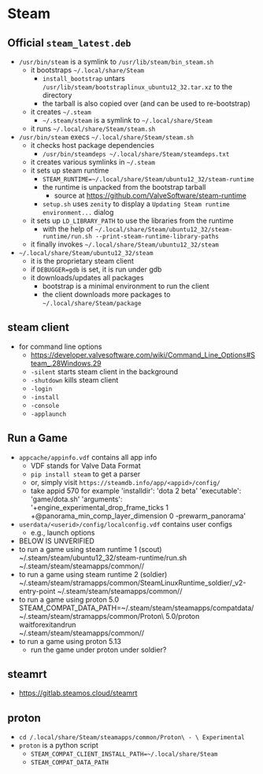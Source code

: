 Steam
=====

## Official `steam_latest.deb`

- `/usr/bin/steam` is a symlink to `/usr/lib/steam/bin_steam.sh`
  - it bootstraps `~/.local/share/Steam`
    - `install_bootstrap` untars
      `/usr/lib/steam/bootstraplinux_ubuntu12_32.tar.xz` to the directory
    - the tarball is also copied over (and can be used to re-bootstrap)
  - it creates `~/.steam`
    - `~/.steam/steam` is a symlink to `~/.local/share/Steam`
  - it runs `~/.local/share/Steam/steam.sh`
- `/usr/bin/steam` execs `~/.local/share/Steam/steam.sh`
  - it checks host package dependencies
    - `/usr/bin/steamdeps ~/.local/share/Steam/steamdeps.txt`
  - it creates various symlinks in `~/.steam`
  - it sets up steam runtime
    - `STEAM_RUNTIME=~/.local/share/Steam/ubuntu12_32/steam-runtime`
    - the runtime is unpacked from the bootstrap tarball
      - source at <https://github.com/ValveSoftware/steam-runtime>
    - `setup.sh` uses `zenity` to display a `Updating Steam runtime
      environment...` dialog
  - it sets up `LD_LIBRARY_PATH` to use the libraries from the runtime
    - with the help of
      `~/.local/share/Steam/ubuntu12_32/steam-runtime/run.sh --print-steam-runtime-library-paths`
  - it finally invokes `~/.local/share/Steam/ubuntu12_32/steam`
- `~/.local/share/Steam/ubuntu12_32/steam`
  - it is the proprietary steam client
  - if `DEBUGGER=gdb` is set, it is run under gdb
  - it downloads/updates all packages
    - bootstrap is a minimal environment to run the client
    - the client downloads more packages to `~/.local/share/Steam/package`

## steam client

- for command line options
  - <https://developer.valvesoftware.com/wiki/Command_Line_Options#Steam_.28Windows.29>
  - `-silent` starts steam client in the background
  - `-shutdown` kills steam client
  - `-login`
  - `-install`
  - `-console`
  - `-applaunch`

## Run a Game

- `appcache/appinfo.vdf` contains all app info
  - VDF stands for Valve Data Format
  - `pip install steam` to get a parser
  - or, simply visit `https://steamdb.info/app/<appid>/config/`
  - take appid 570 for example
    'installdir': 'dota 2 beta'
    'executable': 'game/dota.sh'
    'arguments': '+engine_experimental_drop_frame_ticks 1 +@panorama_min_comp_layer_dimension 0 -prewarm_panorama'
- `userdata/<userid>/config/localconfig.vdf` contains user configs
  - e.g., launch options
- BELOW IS UNVERIFIED
- to run a game using steam runtime 1 (scout)
    ~/.steam/steam/ubuntu12_32/steam-runtime/run.sh \
      ~/.steam/steam/steamapps/common/<installdir>/<executable> <arguments>
- to run a game using steam runtime 2 (soldier)
    ~/.steam/steam/stramapps/common/SteamLinuxRuntime_soldier/_v2-entry-point
      ~/.steam/steam/steamapps/common/<installdir>/<executable> <arguments>
- to run a game using proton 5.0
    STEAM_COMPAT_DATA_PATH=~/.steam/steam/steamapps/compatdata/<appid> \
    ~/.steam/steam/stramapps/common/Proton\ 5.0/proton waitforexitandrun \
      ~/.steam/steam/steamapps/common/<installdir>/<executable> <arguments>
- to run a game using proton 5.13
  - run the game under proton under soldier?

## steamrt

- <https://gitlab.steamos.cloud/steamrt>

## proton

- `cd /.local/share/Steam/steamapps/common/Proton\ - \ Experimental`
- `proton` is a python script
  - `STEAM_COMPAT_CLIENT_INSTALL_PATH=~/.local/share/Steam`
  - `STEAM_COMPAT_DATA_PATH`
